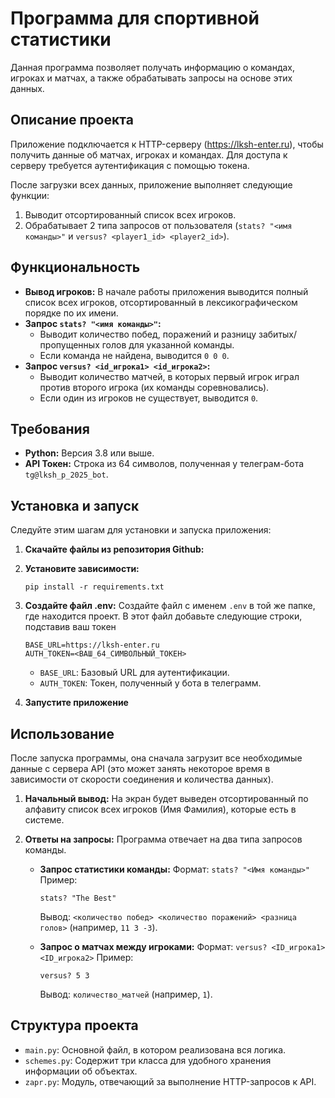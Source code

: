 # Программа для спортивной статистики

Данная программа позволяет получать информацию о командах, игроках и матчах, а также обрабатывать запросы на основе этих данных.

## Описание проекта

Приложение подключается к HTTP-серверу (https://lksh-enter.ru), чтобы получить данные об матчах, игроках и командах. Для доступа к серверу требуется аутентификация с помощью токена.

После загрузки всех данных, приложение выполняет следующие функции:
1. Выводит отсортированный список всех игроков.
2. Обрабатывает 2 типа запросов от пользователя (`stats? "<имя команды>"` и `versus? <player1_id> <player2_id>`).

## Функциональность

*   **Вывод игроков:** В начале работы приложения выводится полный список всех игроков, отсортированный в лексикографическом порядке по их имени.
*   **Запрос `stats? "<имя команды>"`:**
    *   Выводит количество побед, поражений и разницу забитых/пропущенных голов для указанной команды.
    *   Если команда не найдена, выводится `0 0 0`.
*   **Запрос `versus? <id_игрока1> <id_игрока2>`:**
    *   Выводит количество матчей, в которых первый игрок играл против второго игрока (их команды соревновались).
    *   Если один из игроков не существует, выводится `0`.

## Требования

*   **Python:** Версия 3.8 или выше.
*   **API Токен:** Строка из 64 символов, полученная у телеграм-бота `tg@lksh_p_2025_bot`.

## Установка и запуск

Следуйте этим шагам для установки и запуска приложения:

1.  **Скачайте файлы из репозитория Github:**

2. **Установите зависимости:**
    ```
    pip install -r requirements.txt
    ```

3. **Создайте файл .env:**
    Создайте файл с именем `.env` в той же папке, где находится проект.
    В этот файл добавьте следующие строки, подставив ваш токен
    ```
    BASE_URL=https://lksh-enter.ru
    AUTH_TOKEN=<ВАШ_64_СИМВОЛЬНЫЙ_ТОКЕН>
    ```
    *   `BASE_URL`: Базовый URL для аутентификации.
    *   `AUTH_TOKEN`: Токен, полученный у бота в телеграмм.

4. **Запустите приложение**

## Использование

После запуска программы, она сначала загрузит все необходимые данные с сервера API (это может занять некоторое время в зависимости от скорости соединения и количества данных).

1.  **Начальный вывод:**
    На экран будет выведен отсортированный по алфавиту список всех игроков (Имя Фамилия), которые есть в системе.

2.  **Ответы на запросы:**
    Программа отвечает на два типа запросов команды.
    *   **Запрос статистики команды:**
        Формат: `stats? "<Имя команды>"`
        Пример:
        ```
        stats? "The Best"
        ```
        Вывод: `<количество побед> <количество поражений> <разница голов>` (например, `11 3 -3`).

    *   **Запрос о матчах между игроками:**
        Формат: `versus? <ID_игрока1> <ID_игрока2>`
        Пример:
        ```
        versus? 5 3
        ```
        Вывод: `количество_матчей` (например, `1`).

## Структура проекта

*   `main.py`: Основной файл, в котором реализована вся логика.
*   `schemes.py`: Содержит три класса для удобного хранения информации об объектах.
*   `zapr.py`: Модуль, отвечающий за выполнение HTTP-запросов к API.